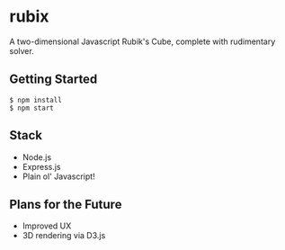 # rubix
A two-dimensional Javascript Rubik's Cube, complete with rudimentary solver.

## Getting Started

    $ npm install
    $ npm start

## Stack

 - Node.js
 - Express.js
 - Plain ol' Javascript!

## Plans for the Future
  - Improved UX
  - 3D rendering via D3.js
